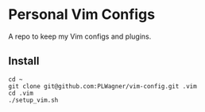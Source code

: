 # Personal Vim Configs

A repo to keep my Vim configs and plugins.

## Install

```
cd ~
git clone git@github.com:PLWagner/vim-config.git .vim
cd .vim
./setup_vim.sh 
```
